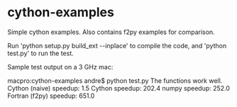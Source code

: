 # cython-examples
Simple cython examples. Also contains f2py examples for comparison.

Run 'python setup.py build_ext --inplace' to compile the code, and 'python test.py' to run the test.

Sample test output on a 3 GHz mac:

macpro:cython-examples andre$ python test.py 
The functions work well.
Cython (naive) speedup: 1.5
Cython speedup: 202.4
numpy speedup: 252.0
Fortran (f2py) speedup: 651.0
